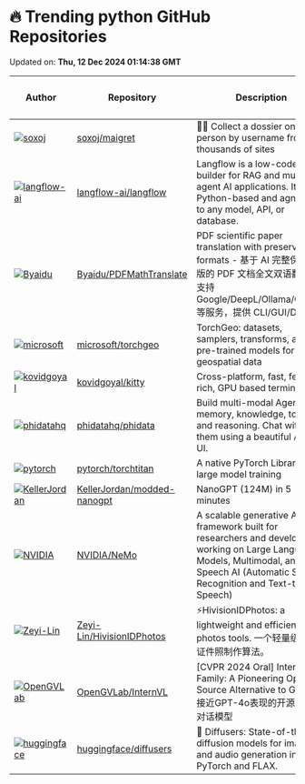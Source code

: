 # 🔥 Trending python GitHub Repositories

Updated on: **Thu, 12 Dec 2024 01:14:38 GMT**

| Author | Repository | Description | Language | ⭐ Total Stars | 🌟 Stars Today |
|--------|------------|-------------|----------|----------------|----------------|
| [![soxoj](https://avatars.githubusercontent.com/u/31013580?s=40&v=4)](https://github.com/soxoj) | [soxoj/maigret](https://github.com/soxoj/maigret) | 🕵️‍♂️ Collect a dossier on a person by username from thousands of sites | Python | 12373 | 711 |
| [![langflow-ai](https://avatars.githubusercontent.com/u/24829397?s=40&v=4)](https://github.com/langflow-ai) | [langflow-ai/langflow](https://github.com/langflow-ai/langflow) | Langflow is a low-code app builder for RAG and multi-agent AI applications. It’s Python-based and agnostic to any model, API, or database. | Python | 37993 | 189 |
| [![Byaidu](https://avatars.githubusercontent.com/u/21212051?s=40&v=4)](https://github.com/Byaidu) | [Byaidu/PDFMathTranslate](https://github.com/Byaidu/PDFMathTranslate) | PDF scientific paper translation with preserved formats - 基于 AI 完整保留排版的 PDF 文档全文双语翻译，支持 Google/DeepL/Ollama/OpenAI 等服务，提供 CLI/GUI/Docker | Python | 4189 | 87 |
| [![microsoft](https://avatars.githubusercontent.com/u/12021217?s=40&v=4)](https://github.com/microsoft) | [microsoft/torchgeo](https://github.com/microsoft/torchgeo) | TorchGeo: datasets, samplers, transforms, and pre-trained models for geospatial data | Python | 3061 | 59 |
| [![kovidgoyal](https://avatars.githubusercontent.com/u/1308621?s=40&v=4)](https://github.com/kovidgoyal) | [kovidgoyal/kitty](https://github.com/kovidgoyal/kitty) | Cross-platform, fast, feature-rich, GPU based terminal | Python | 24979 | 37 |
| [![phidatahq](https://avatars.githubusercontent.com/u/22579644?s=40&v=4)](https://github.com/phidatahq) | [phidatahq/phidata](https://github.com/phidatahq/phidata) | Build multi-modal Agents with memory, knowledge, tools and reasoning. Chat with them using a beautiful Agent UI. | Python | 16157 | 51 |
| [![pytorch](https://avatars.githubusercontent.com/u/150487191?s=40&v=4)](https://github.com/pytorch) | [pytorch/torchtitan](https://github.com/pytorch/torchtitan) | A native PyTorch Library for large model training | Python | 2743 | 6 |
| [![KellerJordan](https://avatars.githubusercontent.com/u/18433116?s=40&v=4)](https://github.com/KellerJordan) | [KellerJordan/modded-nanogpt](https://github.com/KellerJordan/modded-nanogpt) | NanoGPT (124M) in 5 minutes | Python | 1728 | 20 |
| [![NVIDIA](https://avatars.githubusercontent.com/in/68672?s=40&v=4)](https://github.com/NVIDIA) | [NVIDIA/NeMo](https://github.com/NVIDIA/NeMo) | A scalable generative AI framework built for researchers and developers working on Large Language Models, Multimodal, and Speech AI (Automatic Speech Recognition and Text-to-Speech) | Python | 12419 | 34 |
| [![Zeyi-Lin](https://avatars.githubusercontent.com/u/58305964?s=40&v=4)](https://github.com/Zeyi-Lin) | [Zeyi-Lin/HivisionIDPhotos](https://github.com/Zeyi-Lin/HivisionIDPhotos) | ⚡️HivisionIDPhotos: a lightweight and efficient AI ID photos tools. 一个轻量级的AI证件照制作算法。 | Python | 13342 | 132 |
| [![OpenGVLab](https://avatars.githubusercontent.com/u/23737120?s=40&v=4)](https://github.com/OpenGVLab) | [OpenGVLab/InternVL](https://github.com/OpenGVLab/InternVL) | [CVPR 2024 Oral] InternVL Family: A Pioneering Open-Source Alternative to GPT-4o. 接近GPT-4o表现的开源多模态对话模型 | Python | 6330 | 31 |
| [![huggingface](https://avatars.githubusercontent.com/u/23423619?s=40&v=4)](https://github.com/huggingface) | [huggingface/diffusers](https://github.com/huggingface/diffusers) | 🤗 Diffusers: State-of-the-art diffusion models for image and audio generation in PyTorch and FLAX. | Python | 26592 | 29 |
